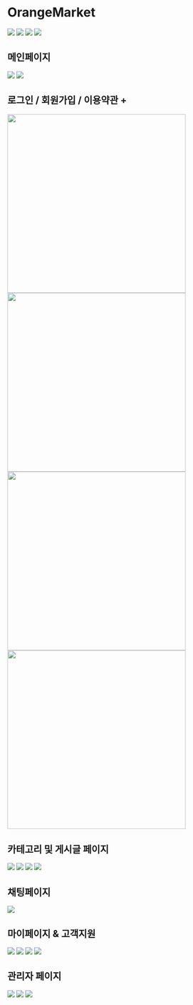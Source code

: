 # OrangeMarket

<img src="https://s3.us-west-2.amazonaws.com/secure.notion-static.com/ca06a622-d1ff-4b5b-816b-8303bfb6f1fb/Untitled.png?X-Amz-Algorithm=AWS4-HMAC-SHA256&X-Amz-Content-Sha256=UNSIGNED-PAYLOAD&X-Amz-Credential=AKIAT73L2G45EIPT3X45%2F20230101%2Fus-west-2%2Fs3%2Faws4_request&X-Amz-Date=20230101T123222Z&X-Amz-Expires=86400&X-Amz-Signature=02b476324918cd848ad1c0fbc3e9f139d945d1adbc39f86e66bf0264fc04305b&X-Amz-SignedHeaders=host&response-content-disposition=filename%3D%22Untitled.png%22&x-id=GetObject" />
<img src="https://s3.us-west-2.amazonaws.com/secure.notion-static.com/86b3561a-9535-46e0-9a65-981c8ea27dfb/Untitled.png?X-Amz-Algorithm=AWS4-HMAC-SHA256&X-Amz-Content-Sha256=UNSIGNED-PAYLOAD&X-Amz-Credential=AKIAT73L2G45EIPT3X45%2F20230101%2Fus-west-2%2Fs3%2Faws4_request&X-Amz-Date=20230101T123236Z&X-Amz-Expires=86400&X-Amz-Signature=0059659c76bc32466a04105026c34d27096cd5b07c5fb812d57876985122dbb6&X-Amz-SignedHeaders=host&response-content-disposition=filename%3D%22Untitled.png%22&x-id=GetObject" />
<img src="https://s3.us-west-2.amazonaws.com/secure.notion-static.com/c0cf55bb-40fa-4d58-9c83-81326849254c/Untitled.png?X-Amz-Algorithm=AWS4-HMAC-SHA256&X-Amz-Content-Sha256=UNSIGNED-PAYLOAD&X-Amz-Credential=AKIAT73L2G45EIPT3X45%2F20230101%2Fus-west-2%2Fs3%2Faws4_request&X-Amz-Date=20230101T123247Z&X-Amz-Expires=86400&X-Amz-Signature=a315e53b227746dacc727bfe8a54679c853cf6470eafb2af7ad47156cde0665e&X-Amz-SignedHeaders=host&response-content-disposition=filename%3D%22Untitled.png%22&x-id=GetObject" />
<img src="https://s3.us-west-2.amazonaws.com/secure.notion-static.com/e3c5352e-dc49-43f5-a5cf-47ae029bc1b4/Untitled.png?X-Amz-Algorithm=AWS4-HMAC-SHA256&X-Amz-Content-Sha256=UNSIGNED-PAYLOAD&X-Amz-Credential=AKIAT73L2G45EIPT3X45%2F20230101%2Fus-west-2%2Fs3%2Faws4_request&X-Amz-Date=20230101T123304Z&X-Amz-Expires=86400&X-Amz-Signature=c9aa4c83aeb38759cc06186577c5a7aa187a1ec2972b78354d059034746bb4db&X-Amz-SignedHeaders=host&response-content-disposition=filename%3D%22Untitled.png%22&x-id=GetObject" />

## 메인페이지

<img src="https://s3.us-west-2.amazonaws.com/secure.notion-static.com/a8c00f28-690b-4dfe-b9d9-6e494d276a68/Untitled.png?X-Amz-Algorithm=AWS4-HMAC-SHA256&X-Amz-Content-Sha256=UNSIGNED-PAYLOAD&X-Amz-Credential=AKIAT73L2G45EIPT3X45%2F20230101%2Fus-west-2%2Fs3%2Faws4_request&X-Amz-Date=20230101T123313Z&X-Amz-Expires=86400&X-Amz-Signature=fa45483da8375bc7c806be853d58f6afce05cb03d81db8d65daa55384afdf76e&X-Amz-SignedHeaders=host&response-content-disposition=filename%3D%22Untitled.png%22&x-id=GetObject" />
<img src="https://s3.us-west-2.amazonaws.com/secure.notion-static.com/48e441e2-621a-4c74-9564-2d372072ebf7/Untitled.png?X-Amz-Algorithm=AWS4-HMAC-SHA256&X-Amz-Content-Sha256=UNSIGNED-PAYLOAD&X-Amz-Credential=AKIAT73L2G45EIPT3X45%2F20230101%2Fus-west-2%2Fs3%2Faws4_request&X-Amz-Date=20230101T123336Z&X-Amz-Expires=86400&X-Amz-Signature=759561a43a6025f67ae5f7cb32f2d90010207c15c1e5a0de52dea8bce253542d&X-Amz-SignedHeaders=host&response-content-disposition=filename%3D%22Untitled.png%22&x-id=GetObject" />

## 로그인 / 회원가입 / 이용약관 +

<img src="https://s3.us-west-2.amazonaws.com/secure.notion-static.com/e22c7587-dba6-4bb1-96a9-59ce1b26c9d8/Untitled.png?X-Amz-Algorithm=AWS4-HMAC-SHA256&X-Amz-Content-Sha256=UNSIGNED-PAYLOAD&X-Amz-Credential=AKIAT73L2G45EIPT3X45%2F20230101%2Fus-west-2%2Fs3%2Faws4_request&X-Amz-Date=20230101T123440Z&X-Amz-Expires=86400&X-Amz-Signature=57c3485bc4b93249c1f985f6dbdfb5b04da40ccac728aace45099e68ed279987&X-Amz-SignedHeaders=host&response-content-disposition=filename%3D%22Untitled.png%22&x-id=GetObject" width="400" />
<img src="https://s3.us-west-2.amazonaws.com/secure.notion-static.com/c0e449cb-d734-4477-9c83-66c4df6996b8/Untitled.png?X-Amz-Algorithm=AWS4-HMAC-SHA256&X-Amz-Content-Sha256=UNSIGNED-PAYLOAD&X-Amz-Credential=AKIAT73L2G45EIPT3X45%2F20230101%2Fus-west-2%2Fs3%2Faws4_request&X-Amz-Date=20230101T123448Z&X-Amz-Expires=86400&X-Amz-Signature=248799d54e36fb7437a81c260dbec0fe290c10b900da591fa3d37155296815fe&X-Amz-SignedHeaders=host&response-content-disposition=filename%3D%22Untitled.png%22&x-id=GetObject" width="400" />
<img src="https://s3.us-west-2.amazonaws.com/secure.notion-static.com/4222fd0e-fbda-4e16-94bb-ef0fde6a77f2/Untitled.png?X-Amz-Algorithm=AWS4-HMAC-SHA256&X-Amz-Content-Sha256=UNSIGNED-PAYLOAD&X-Amz-Credential=AKIAT73L2G45EIPT3X45%2F20230101%2Fus-west-2%2Fs3%2Faws4_request&X-Amz-Date=20230101T123602Z&X-Amz-Expires=86400&X-Amz-Signature=4f15c239c3415ee0508c86c22290a00523aabd60420bd4a7d66c3b6b94c412fc&X-Amz-SignedHeaders=host&response-content-disposition=filename%3D%22Untitled.png%22&x-id=GetObject" width="400" />
<img src="https://s3.us-west-2.amazonaws.com/secure.notion-static.com/6b73c051-2167-436d-b107-a3529527f2e8/Untitled.png?X-Amz-Algorithm=AWS4-HMAC-SHA256&X-Amz-Content-Sha256=UNSIGNED-PAYLOAD&X-Amz-Credential=AKIAT73L2G45EIPT3X45%2F20230101%2Fus-west-2%2Fs3%2Faws4_request&X-Amz-Date=20230101T123610Z&X-Amz-Expires=86400&X-Amz-Signature=b5fc5f570fe3feb2ce0d4f43378259241393f6d1b5be724d65a1350dc35f2440&X-Amz-SignedHeaders=host&response-content-disposition=filename%3D%22Untitled.png%22&x-id=GetObject" width="400" />

## 카테고리 및 게시글 페이지

<img src="https://s3.us-west-2.amazonaws.com/secure.notion-static.com/4cd2889f-e9f4-4e5a-933d-f20a49088eba/Untitled.png?X-Amz-Algorithm=AWS4-HMAC-SHA256&X-Amz-Content-Sha256=UNSIGNED-PAYLOAD&X-Amz-Credential=AKIAT73L2G45EIPT3X45%2F20230101%2Fus-west-2%2Fs3%2Faws4_request&X-Amz-Date=20230101T123653Z&X-Amz-Expires=86400&X-Amz-Signature=e025e225e435ee2f30529a056f8edb3721339a000d4b39ee8b845b1a15661cf4&X-Amz-SignedHeaders=host&response-content-disposition=filename%3D%22Untitled.png%22&x-id=GetObject" />
<img src="https://s3.us-west-2.amazonaws.com/secure.notion-static.com/e4d258a2-d311-4544-9568-ce079120106f/Untitled.png?X-Amz-Algorithm=AWS4-HMAC-SHA256&X-Amz-Content-Sha256=UNSIGNED-PAYLOAD&X-Amz-Credential=AKIAT73L2G45EIPT3X45%2F20230101%2Fus-west-2%2Fs3%2Faws4_request&X-Amz-Date=20230101T123703Z&X-Amz-Expires=86400&X-Amz-Signature=4de7056512e9658243b98947388bfe260c9702fa345711e22208a6ed8ae6abe1&X-Amz-SignedHeaders=host&response-content-disposition=filename%3D%22Untitled.png%22&x-id=GetObject" />
<img src="https://s3.us-west-2.amazonaws.com/secure.notion-static.com/6e358cbf-6ef6-4f20-b0c6-9872e5d6a265/Untitled.png?X-Amz-Algorithm=AWS4-HMAC-SHA256&X-Amz-Content-Sha256=UNSIGNED-PAYLOAD&X-Amz-Credential=AKIAT73L2G45EIPT3X45%2F20230101%2Fus-west-2%2Fs3%2Faws4_request&X-Amz-Date=20230101T123714Z&X-Amz-Expires=86400&X-Amz-Signature=190082cad488bfb005e70f63c37f03c98c70995dd15a933328e2099cf207124c&X-Amz-SignedHeaders=host&response-content-disposition=filename%3D%22Untitled.png%22&x-id=GetObject" />
<img src="https://s3.us-west-2.amazonaws.com/secure.notion-static.com/75532953-8463-4a0a-b4fb-d400e0f232a5/Untitled.png?X-Amz-Algorithm=AWS4-HMAC-SHA256&X-Amz-Content-Sha256=UNSIGNED-PAYLOAD&X-Amz-Credential=AKIAT73L2G45EIPT3X45%2F20230101%2Fus-west-2%2Fs3%2Faws4_request&X-Amz-Date=20230101T123729Z&X-Amz-Expires=86400&X-Amz-Signature=ba0c7af30cf198361c442d09e59ef8e0eff21fa6ba4c9a46d868e65c56ee2697&X-Amz-SignedHeaders=host&response-content-disposition=filename%3D%22Untitled.png%22&x-id=GetObject" />

## 채팅페이지

<img src="https://s3.us-west-2.amazonaws.com/secure.notion-static.com/7fdaa111-e5f1-4346-9118-5215913e5a70/Untitled.png?X-Amz-Algorithm=AWS4-HMAC-SHA256&X-Amz-Content-Sha256=UNSIGNED-PAYLOAD&X-Amz-Credential=AKIAT73L2G45EIPT3X45%2F20230101%2Fus-west-2%2Fs3%2Faws4_request&X-Amz-Date=20230101T123805Z&X-Amz-Expires=86400&X-Amz-Signature=781f2001f34ea6120f5bd9cfb723fdff2c2ebf49c74652d3d52371eef3e3049c&X-Amz-SignedHeaders=host&response-content-disposition=filename%3D%22Untitled.png%22&x-id=GetObject" />

## 마이페이지 & 고객지원

<img src="https://s3.us-west-2.amazonaws.com/secure.notion-static.com/e9f770e7-5e13-41b9-b6dc-8425f68e9f0c/Untitled.png?X-Amz-Algorithm=AWS4-HMAC-SHA256&X-Amz-Content-Sha256=UNSIGNED-PAYLOAD&X-Amz-Credential=AKIAT73L2G45EIPT3X45%2F20230101%2Fus-west-2%2Fs3%2Faws4_request&X-Amz-Date=20230101T123845Z&X-Amz-Expires=86400&X-Amz-Signature=cfff2d92ef8f8b21851002b1d76796e95576e53504995a786b234c3146ea329d&X-Amz-SignedHeaders=host&response-content-disposition=filename%3D%22Untitled.png%22&x-id=GetObject" />
<img src="https://s3.us-west-2.amazonaws.com/secure.notion-static.com/30ce3afb-a09e-4fb3-87ce-12060662c66d/Untitled.png?X-Amz-Algorithm=AWS4-HMAC-SHA256&X-Amz-Content-Sha256=UNSIGNED-PAYLOAD&X-Amz-Credential=AKIAT73L2G45EIPT3X45%2F20230101%2Fus-west-2%2Fs3%2Faws4_request&X-Amz-Date=20230101T123920Z&X-Amz-Expires=86400&X-Amz-Signature=a3fbca0c084494b01e477f8e5e2b230d7dda1d5200641ce680eb5bddbc7ca21d&X-Amz-SignedHeaders=host&response-content-disposition=filename%3D%22Untitled.png%22&x-id=GetObject" />
<img src="https://s3.us-west-2.amazonaws.com/secure.notion-static.com/211683da-4c53-4498-bedb-1137e90ccbbe/Untitled.png?X-Amz-Algorithm=AWS4-HMAC-SHA256&X-Amz-Content-Sha256=UNSIGNED-PAYLOAD&X-Amz-Credential=AKIAT73L2G45EIPT3X45%2F20230101%2Fus-west-2%2Fs3%2Faws4_request&X-Amz-Date=20230101T123931Z&X-Amz-Expires=86400&X-Amz-Signature=37a6a49aeecaf6dfdff728134427f8dac27187214279a5bb4b31d82635e3f717&X-Amz-SignedHeaders=host&response-content-disposition=filename%3D%22Untitled.png%22&x-id=GetObject" />
<img src="https://s3.us-west-2.amazonaws.com/secure.notion-static.com/0c3ec00f-0d32-4e77-82fa-abc1db929541/Untitled.png?X-Amz-Algorithm=AWS4-HMAC-SHA256&X-Amz-Content-Sha256=UNSIGNED-PAYLOAD&X-Amz-Credential=AKIAT73L2G45EIPT3X45%2F20230101%2Fus-west-2%2Fs3%2Faws4_request&X-Amz-Date=20230101T123940Z&X-Amz-Expires=86400&X-Amz-Signature=39b3b7f6f26d630d8b4a59b56eb11562c5b698904bbb23de78ba92c8d89ec44e&X-Amz-SignedHeaders=host&response-content-disposition=filename%3D%22Untitled.png%22&x-id=GetObject" />

## 관리자 페이지

<img src="https://s3.us-west-2.amazonaws.com/secure.notion-static.com/65b847dd-ec45-4285-a398-8634381d3b21/Untitled.png?X-Amz-Algorithm=AWS4-HMAC-SHA256&X-Amz-Content-Sha256=UNSIGNED-PAYLOAD&X-Amz-Credential=AKIAT73L2G45EIPT3X45%2F20230101%2Fus-west-2%2Fs3%2Faws4_request&X-Amz-Date=20230101T124013Z&X-Amz-Expires=86400&X-Amz-Signature=3293e17a4ab7949a6e935f1bdba4c6794331645424c36bbac61dd6843f994636&X-Amz-SignedHeaders=host&response-content-disposition=filename%3D%22Untitled.png%22&x-id=GetObject" />
<img src="https://s3.us-west-2.amazonaws.com/secure.notion-static.com/1d2a2629-b63d-4951-a159-3024cc60e21c/Untitled.png?X-Amz-Algorithm=AWS4-HMAC-SHA256&X-Amz-Content-Sha256=UNSIGNED-PAYLOAD&X-Amz-Credential=AKIAT73L2G45EIPT3X45%2F20230101%2Fus-west-2%2Fs3%2Faws4_request&X-Amz-Date=20230101T124021Z&X-Amz-Expires=86400&X-Amz-Signature=ad36c4278100004226097a7918ee1065f3fe667cff888e2bb1dca5e51450bb92&X-Amz-SignedHeaders=host&response-content-disposition=filename%3D%22Untitled.png%22&x-id=GetObject" />
<img src="https://s3.us-west-2.amazonaws.com/secure.notion-static.com/5027c0df-75e0-408e-b42f-2f7e5ba2370d/Untitled.png?X-Amz-Algorithm=AWS4-HMAC-SHA256&X-Amz-Content-Sha256=UNSIGNED-PAYLOAD&X-Amz-Credential=AKIAT73L2G45EIPT3X45%2F20230101%2Fus-west-2%2Fs3%2Faws4_request&X-Amz-Date=20230101T124030Z&X-Amz-Expires=86400&X-Amz-Signature=b3dee2cbd9676d731d234cbf3c8a8c3b81c18e4acea8285ddcc4bdda0834871d&X-Amz-SignedHeaders=host&response-content-disposition=filename%3D%22Untitled.png%22&x-id=GetObject" />
